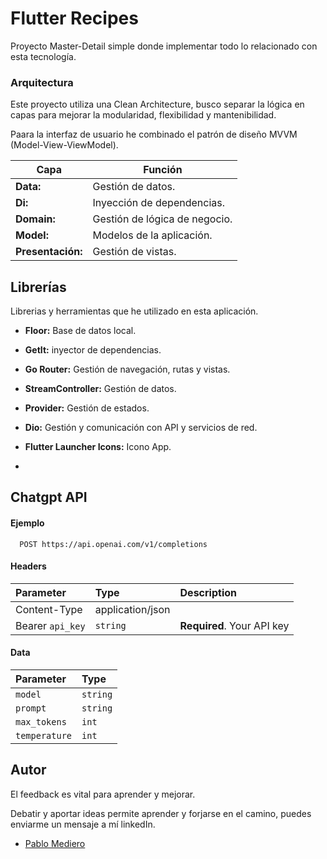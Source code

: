 
# Flutter Recipes

Proyecto Master-Detail simple donde implementar todo lo relacionado con esta tecnología.


### Arquitectura
Este proyecto utiliza una Clean Architecture, busco separar la lógica en capas para mejorar la modularidad, flexibilidad y mantenibilidad.

Paara la interfaz de usuario he combinado el patrón de diseño MVVM (Model-View-ViewModel).

| **Capa**              | **Función** |
| ---                   | ---       |
| **Data:**             |    Gestión de datos.      |
| **Di:**               |    Inyección de dependencias.    |
| **Domain:**           |    Gestión de lógica de negocio.    |
| **Model:**            |    Modelos de la aplicación.    |
| **Presentación:**     |    Gestión de vistas.    |

## Librerías 
Librerias y herramientas que he utilizado en esta aplicación. 

- **Floor:** Base de datos local.

- **GetIt:** inyector de dependencias.

- **Go Router:** Gestión de navegación, rutas y vistas.

- **StreamController:** Gestión de datos.

- **Provider:** Gestión de estados.

- **Dio:** Gestión y comunicación con API y servicios de red.

- **Flutter Launcher Icons:** Icono App.
- 
## Chatgpt API 

#### Ejemplo

```http
  POST https://api.openai.com/v1/completions
```
#### Headers
| Parameter | Type     | Description                |
| :-------- | :------- | :------------------------- |
| Content-Type | application/json |  
| Bearer `api_key` | `string` | **Required**. Your API key |

#### Data
| Parameter | Type     |
| :-------- | :------- | 
| `model` | `string` |  
| `prompt` | `string` | 
| `max_tokens` | `int` | 
| `temperature` | `int` | 


## Autor
El feedback es vital para aprender y mejorar.

Debatir y aportar ideas permite aprender y forjarse en el camino, puedes enviarme un mensaje a mí linkedIn.
- [Pablo Mediero](https://www.linkedin.com/in/pablo-mediero-mart%C3%ADn/)

